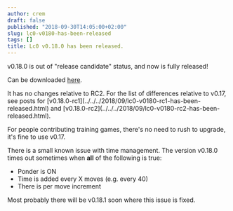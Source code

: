 ```yaml
---
author: crem
draft: false
published: "2018-09-30T14:05:00+02:00"
slug: lc0-v0180-has-been-released
tags: []
title: Lc0 v0.18.0 has been released.
---
```


v0.18.0 is out of "release candidate" status, and now is fully released!

Can be downloaded
[here](https://github.com/LeelaChessZero/lc0/releases/tag/v0.18.0).

It has no changes relative to RC2. For the list of differences relative to
v0.17, see posts for
[v0.18.0-rc1](../../../2018/09/lc0-v0180-rc1-has-been-
released.html) and
[v0.18.0-rc2](../../../2018/09/lc0-v0180-rc2-has-been-
released.html).

For people contributing training games, there's no need to rush to upgrade,
it's fine to use v0.17.

There is a small known issue with time management. The version v0.18.0 times
out sometimes when **all** of the following is true:

  * Ponder is ON
  * Time is added every X moves (e.g. every 40)
  * There is per move increment

Most probably there will be v0.18.1 soon where this issue is fixed.
